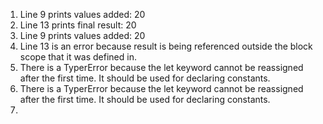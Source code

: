 1. Line 9 prints values added: 20
2. Line 13 prints final result: 20
3. Line 9 prints values added: 20
4. Line 13 is an error because result is being referenced outside the block scope that it was defined in.
5. There is a TyperError because the let keyword cannot be reassigned after the first time. It should be used for declaring constants.
6. There is a TyperError because the let keyword cannot be reassigned after the first time. It should be used for declaring constants.
7. 